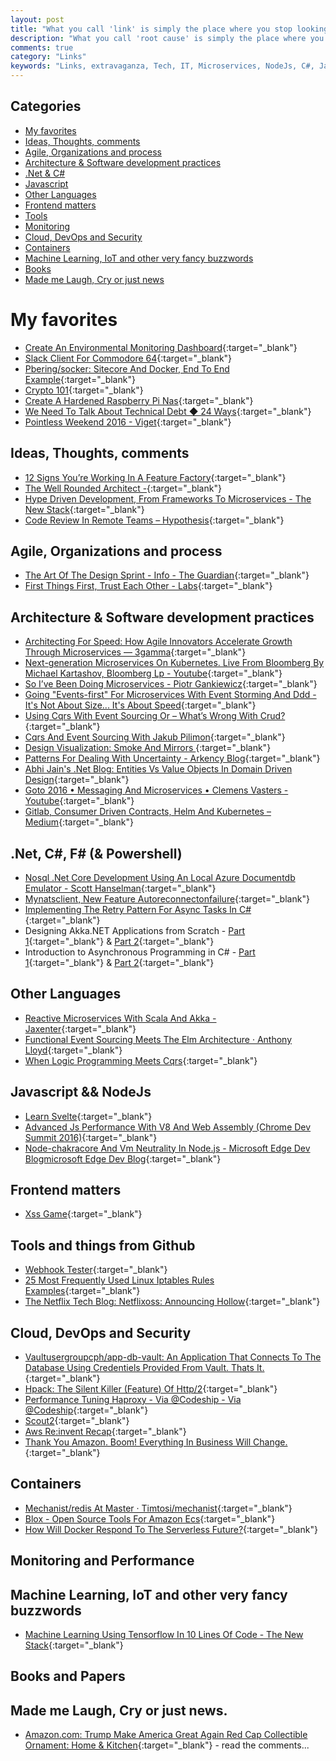 ```yaml
---
layout: post
title: "What you call 'link' is simply the place where you stop looking any further."
description: "What you call 'root cause' is simply the place where you stop looking any further. - Sidney Dekker"
comments: true
category: "Links"
keywords: "Links, extravaganza, Tech, IT, Microservices, NodeJs, C#, Javascript, Solution architecture"
---
```


## Categories ##
* [My favorites](#favorites)
* [Ideas, Thoughts, comments](#ideas)
* [Agile, Organizations and process](#agile)
* [Architecture & Software development practices](#development)
* [.Net & C#](#net)
* [Javascript](#javascript)
* [Other Languages](#polygloting)
* [Frontend matters](#web)
* [Tools](#tools)
* [Monitoring](#monitoring)
* [Cloud, DevOps and Security](#devops)
* [Containers](#containers)
* [Machine Learning, IoT and other very fancy buzzwords](#iot)
* [Books](#books)
* [Made me Laugh, Cry or just news](#news)

# My favorites<a name="favorites"></a> #  
* [Create An Environmental Monitoring Dashboard](http://blog.alexellis.io/environmental-monitoring-dashboard/){:target="_blank"}
* [Slack Client For Commodore 64](http://1amstudios.com/2016/11/27/c64-slack-client/){:target="_blank"}
* [Pbering/socker: Sitecore And Docker, End To End Example](https://github.com/pbering/Socker){:target="_blank"}
* [Crypto 101](https://www.crypto101.io/){:target="_blank"}
* [Create A Hardened Raspberry Pi Nas](http://blog.alexellis.io/hardened-raspberry-pi-nas/){:target="_blank"}
* [We Need To Talk About Technical Debt ◆ 24 Ways](https://24ways.org/2016/we-need-to-talk-about-technical-debt/){:target="_blank"}
* [Pointless Weekend 2016 - Viget](https://www.viget.com/articles/pointless-weekend-2016){:target="_blank"}

## Ideas, Thoughts, comments <a name="ideas"></a> ##
* [12 Signs You’re Working In A Feature Factory](https://hackernoon.com/12-signs-youre-working-in-a-feature-factory-44a5b938d6a2?__s=amwwwz5judsp1dsfgko7#.iuengvwfs){:target="_blank"}
* [The Well Rounded Architect -](https://www.thekua.com/atwork/2016/11/the-well-rounded-architect/?__s=amwwwz5judsp1dsfgko7){:target="_blank"}
* [Hype Driven Development, From Frameworks To Microservices - The New Stack](http://thenewstack.io/programmers-react-warning-hype-driven-development/){:target="_blank"}
* [Code Review In Remote Teams – Hypothesis](https://hypothes.is/blog/code-review-in-remote-teams/){:target="_blank"}

## Agile, Organizations and process<a name="agile"></a> ##
* [The Art Of The Design Sprint - Info - The Guardian](https://www.theguardian.com/info/developer-blog/2016/dec/02/the-art-of-the-design-sprint){:target="_blank"}
* [First Things First, Trust Each Other - Labs](https://labs.spotify.com/2016/12/05/first-things-first-trust-each-other/){:target="_blank"}

## Architecture & Software development practices <a name="development"></a> ##
* [Architecting For Speed: How Agile Innovators Accelerate Growth Through Microservices — 3gamma](http://3gamma.com/insights/architecting-speed-agile-innovators-accelerate-growth-microservices/){:target="_blank"}
* [Next-generation Microservices On Kubernetes. Live From Bloomberg By Michael Kartashov, Bloomberg Lp - Youtube](https://www.youtube.com/watch?v=FBKNyP1OQx0){:target="_blank"}
* [So I’ve Been Doing Microservices - Piotr Gankiewicz](http://piotrgankiewicz.com/2016/11/28/so-ive-been-doing-microservices/){:target="_blank"}
* [Going "Events-first" For Microservices With Event Storming And Ddd - It's Not About Size... It's About Speed](http://www.russmiles.com/essais/going-events-first-for-microservices-with-event-storming-and-ddd?__s=amwwwz5judsp1dsfgko7){:target="_blank"}
* [Using Cqrs With Event Sourcing Or – What’s Wrong With Crud?](http://blog.softmemes.com/2016/11/12/using-cqrs-with-event-sourcing/?__s=amwwwz5judsp1dsfgko7){:target="_blank"}
* [Cqrs And Event Sourcing With Jakub Pilimon](https://spring.io/blog/2016/11/08/cqrs-and-event-sourcing-with-jakub-pilimon?__s=amwwwz5judsp1dsfgko7){:target="_blank"}
* [Design Visualization: Smoke And Mirrors ](http://www.slideshare.net/RufM/design-visualization-smoke-and-mirrors-slides-55822413?__s=amwwwz5judsp1dsfgko7){:target="_blank"}
* [Patterns For Dealing With Uncertainty - Arkency Blog](http://blog.arkency.com/2016/12/techniques-for-dealing-with-uncertainity/){:target="_blank"}
* [Abhi Jain's .Net Blog: Entities Vs Value Objects In Domain Driven Design](http://www.abhijainsblog.com/2016/12/entities-vs-value-objects-in-domain-driven-design.html){:target="_blank"}
* [Goto 2016 • Messaging And Microservices • Clemens Vasters - Youtube](https://www.youtube.com/watch?v=rXi5CLjIQ9k){:target="_blank"}
* [Gitlab, Consumer Driven Contracts, Helm And Kubernetes – Medium](https://medium.com/@enxebre/gitlab-consumer-driven-contracts-helm-and-kubernetes-b7235a60a1cb#.rnc38lxaz){:target="_blank"}

## **.Net, C#, F# (& Powershell)**  <a name="net"></a> ##
* [Nosql .Net Core Development Using An Local Azure Documentdb Emulator - Scott Hanselman](http://www.hanselman.com/blog/NoSQLNETCoreDevelopmentUsingAnLocalAzureDocumentDBEmulator.aspx){:target="_blank"}
* [Mynatsclient, New Feature Autoreconnectonfailure](http://danielwertheim.se/mynatsclient-new-feature-autoreconnectonfailure/){:target="_blank"}
* [Implementing The Retry Pattern For Async Tasks In C#](https://alastaircrabtree.com/implementing-the-retry-pattern-for-async-tasks-in-c/){:target="_blank"}
* Designing Akka.NET Applications from Scratch - [Part 1](https://petabridge.com/blog/akkadotnet-application-design-part1/){:target="_blank"} & [Part 2](https://petabridge.com/blog/akkadotnet-application-design-part2/){:target="_blank"}
* Introduction to Asynchronous Programming in C# - [Part 1](https://www.youtube.com/watch?v=zPCUgEg2l2A){:target="_blank"} & [Part 2](http://www.jeremykruer.com/introduction-to-asynchronous-programming-in-c-part-2/){:target="_blank"}

## Other Languages  <a name="polygloting"></a> ##
* [Reactive Microservices With Scala And Akka - Jaxenter](https://jaxenter.com/reactive-microservices-scala-akka-130360.html){:target="_blank"}
* [Functional Event Sourcing Meets The Elm Architecture · Anthony Lloyd](https://anthonylloyd.github.io/blog/2016/11/27/event-sourcing?__s=amwwwz5judsp1dsfgko7){:target="_blank"}
* [When Logic Programming Meets Cqrs](https://hackernoon.com/when-logic-programming-meets-cqrs-1137ab2a5f86?__s=amwwwz5judsp1dsfgko7#.id8ox7vtw){:target="_blank"}

## Javascript && NodeJs <a name="javascript"></a><a name="nodejs"></a> ##
* [Learn Svelte](https://svelte.technology/guide){:target="_blank"}
* [Advanced Js Performance With V8 And Web Assembly (Chrome Dev Summit 2016)](https://www.youtube.com/watch?v=PvZdTZ1Nl5o){:target="_blank"}
* [Node-chakracore And Vm Neutrality In Node.js - Microsoft Edge Dev Blogmicrosoft Edge Dev Blog](https://blogs.windows.com/msedgedev/2016/11/29/node-chakracore-vm-neutrality/?WT.mc_id=DX_MVP4025064#ezQyXiIOv4hTQP0S.97){:target="_blank"}

## Frontend matters <a name="web"></a> ##
* [Xss Game](https://xss-game.appspot.com/){:target="_blank"}

## Tools and things from Github <a name="tools"></a> ##
* [Webhook Tester](http://webhook.site/#/550a3440-db49-4944-8ae5-f1422b80e0a2){:target="_blank"}
* [25 Most Frequently Used Linux Iptables Rules Examples](https://gist.github.com/virtualstaticvoid/1024546){:target="_blank"}
* [The Netflix Tech Blog: Netflixoss: Announcing Hollow](http://techblog.netflix.com/2016/12/netflixoss-announcing-hollow.html){:target="_blank"}

## Cloud, DevOps and Security<a name="devops"></a> ##
* [Vaultusergroupcph/app-db-vault: An Application That Connects To The Database Using Credentiels Provided From Vault. Thats It.](https://github.com/VaultUserGroupCPH/app-db-vault){:target="_blank"}
* [Hpack: The Silent Killer (Feature) Of Http/2](https://blog.cloudflare.com/hpack-the-silent-killer-feature-of-http-2/){:target="_blank"}
* [Performance Tuning Haproxy - Via @Codeship - Via @Codeship](https://blog.codeship.com/performance-tuning-haproxy/){:target="_blank"}
* [Scout2](https://nccgroup.github.io/Scout2/){:target="_blank"}
* [Aws Re:invent Recap](https://www.infoq.com/news/2016/12/aws-reinvent-recap){:target="_blank"}
* [Thank You Amazon. Boom! Everything In Business Will Change.](https://hackernoon.com/building-a-business-from-a-great-idea-some-future-monday-42ba794fdae5#.lu2hbj1da){:target="_blank"}

## Containers <a name="containers"></a> ##
* [Mechanist/redis At Master · Timtosi/mechanist](https://github.com/TimTosi/mechanist/tree/master/redis){:target="_blank"}
* [Blox - Open Source Tools For Amazon Ecs](https://blox.github.io/){:target="_blank"}
* [How Will Docker Respond To The Serverless Future?](http://blog.contino.io/blog/docker-develops-built-in-orchestration){:target="_blank"}

## Monitoring and Performance <a name="monitoring"></a> ##

## Machine Learning, IoT and other very fancy buzzwords <a name="iot"></a> ##
* [Machine Learning Using Tensorflow In 10 Lines Of Code - The New Stack](http://thenewstack.io/machine-learning-10-lines-code/){:target="_blank"}

## Books and Papers<a name="books"></a> ##

## Made me Laugh, Cry or just news. <a name="news"></a> ##
* [Amazon.com: Trump Make America Great Again Red Cap Collectible Ornament: Home & Kitchen](https://www.amazon.com/dp/B01N67D8HO?tag=selectallsite-20){:target="_blank"} - read the comments...